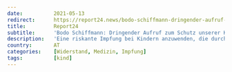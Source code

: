 ```yaml
---
date:          2021-05-13
redirect:      https://report24.news/bodo-schiffmann-dringender-aufruf-zum-schutz-unserer-kinder/
title:         Report24
subtitle:      'Bodo Schiffmann: Dringender Aufruf zum Schutz unserer Kinder'
description:   'Eine riskante Impfung bei Kindern anzuwenden, die durch Corona nicht gefährdet sind, ist auch für Schiffmann ein Verbrechen. Doch der deutsche Rechtsstaat liegt längst in Trümmern.'
country:       AT
categories:    [Widerstand, Medizin, Impfung]
tags:          [kind]
---
```

